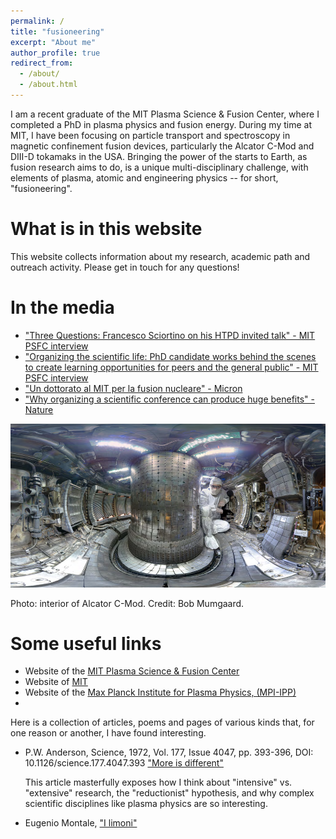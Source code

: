 ```yaml
---
permalink: /
title: "fusioneering"
excerpt: "About me"
author_profile: true
redirect_from: 
  - /about/
  - /about.html
---
```


I am a recent graduate of the MIT Plasma Science & Fusion Center, where I completed a PhD in plasma physics and fusion energy. During my time at MIT, I have been focusing on particle transport and spectroscopy in magnetic confinement fusion devices, particularly the Alcator C-Mod and DIII-D tokamaks in the USA. Bringing the power of the starts to Earth, as fusion research aims to do, is a unique multi-disciplinary challenge, with elements of plasma, atomic and engineering physics -- for short, "fusioneering".


What is in this website
=======================
This website collects information about my research, academic path and outreach activity. Please get in touch for any questions!



In the media
============
* ["Three Questions: Francesco Sciortino on his HTPD invited talk" - MIT PSFC interview](https://www.psfc.mit.edu/news/2020/three-questions-francesco-sciortino-on-his-htpd-invited-talk)
* ["Organizing the scientific life: PhD candidate works behind the scenes to create learning opportunities for peers and the general public" - MIT PSFC interview](https://www.psfc.mit.edu/news/2018/francesco-sciortino-organizing-the-scientific-life)
* ["Un dottorato al MIT per la fusion nucleare" - Micron](https://www.rivistamicron.it/approfondimenti/un-dottorato-al-mit-per-la-fusione-nucleare/)
* ["Why organizing a scientific conference can produce huge benefits" - Nature](https://www.nature.com/articles/d41586-018-05714-9?utm_source=fbk_nnc&utm_medium=social&utm_campaign=naturenews&sf193884577=1)


<img src="../images/cmod_fig.png" width="800" />

Photo: interior of Alcator C-Mod. Credit: Bob Mumgaard.

Some useful links
=================

* Website of the [MIT Plasma Science & Fusion Center](https://www.psfc.mit.edu/)
* Website of [MIT](https://www.mit.edu/)
* Website of the [Max Planck Institute for Plasma Physics, (MPI-IPP)](https://www.ipp.mpg.de/)
* 
Here is a collection of articles, poems and pages of various kinds that, for one reason or another, I have found interesting. 

* P.W. Anderson, Science, 1972, Vol. 177, Issue 4047, pp. 393-396, DOI: 10.1126/science.177.4047.393
  ["More is different"](https://cse-robotics.engr.tamu.edu/dshell/cs689/papers/anderson72more_is_different.pdf)
  
  This article masterfully exposes how I think about "intensive" vs. "extensive" research, the "reductionist" hypothesis, and why complex scientific disciplines like plasma physics are so interesting.
  
* Eugenio Montale, ["I limoni"](https://www.libriantichionline.com/divagazioni/eugenio_montale_limoni_1925)

